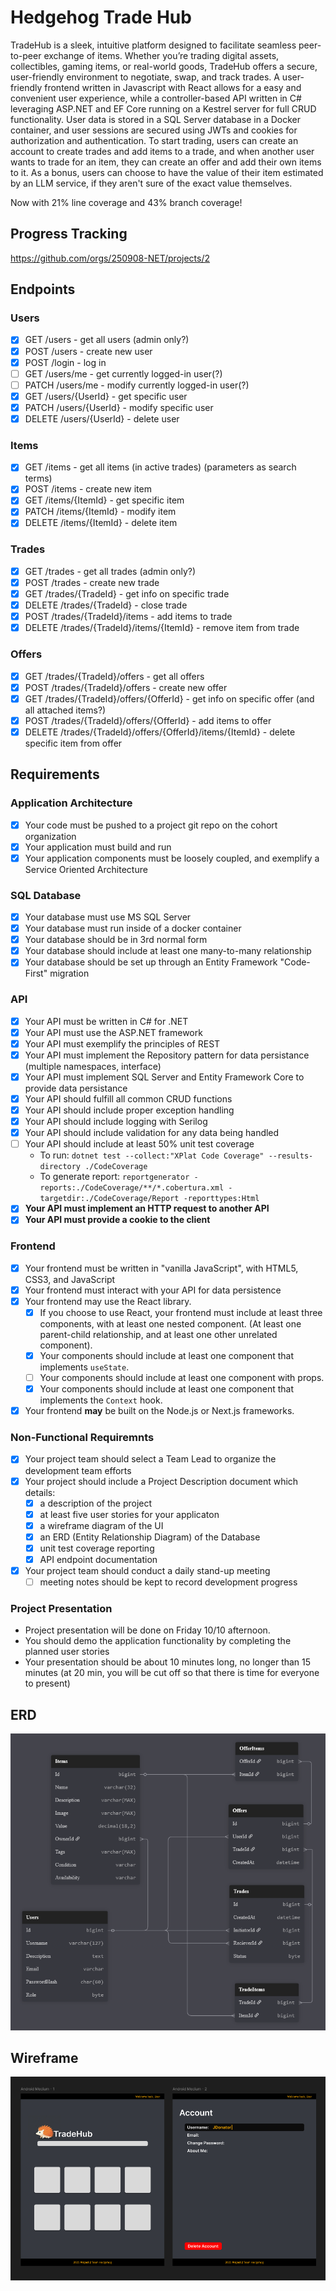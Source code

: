 # Hedgehog Trade Hub

TradeHub is a sleek, intuitive platform designed to facilitate seamless peer-to-peer exchange of items. Whether you’re trading digital assets, collectibles, gaming items, or real-world goods, TradeHub offers a secure, user-friendly environment to negotiate, swap, and track trades. A user-friendly frontend written in Javascript with React allows for a easy and convenient user experience, while a controller-based API written in C# leveraging ASP.NET and EF Core running on a Kestrel server for full CRUD functionality. User data is stored in a SQL Server database in a Docker container, and user sessions are secured using JWTs and cookies for authorization and authentication. To start trading, users can create an account to create trades and add items to a trade, and when another user wants to trade for an item, they can create an offer and add their own items to it. As a bonus, users can choose to have the value of their item estimated by an LLM service, if they aren't sure of the exact value themselves.

Now with 21% line coverage and 43% branch coverage!

## Progress Tracking

https://github.com/orgs/250908-NET/projects/2

## Endpoints

### Users

- [X] GET /users - get all users (admin only?)
- [X] POST /users - create new user
- [X] POST /login - log in
- [ ] GET /users/me - get currently logged-in user(?)
- [ ] PATCH /users/me - modify currently logged-in user(?)
- [X] GET /users/{UserId} - get specific user
- [X] PATCH /users/{UserId} - modify specific user
- [X] DELETE /users/{UserId} - delete user

### Items

- [X] GET /items - get all items (in active trades) (parameters as search terms)
- [X] POST /items - create new item
- [X] GET /items/{ItemId} - get specific item
- [X] PATCH /items/{ItemId} - modify item
- [X] DELETE /items/{ItemId} - delete item

### Trades

- [X] GET /trades - get all trades (admin only?)
- [X] POST /trades - create new trade
- [X] GET /trades/{TradeId} - get info on specific trade
- [X] DELETE /trades/{TradeId} - close trade
- [X] POST /trades/{TradeId}/items - add items to trade
- [X] DELETE /trades/{TradeId}/items/{ItemId} - remove item from trade

### Offers

- [X] GET /trades/{TradeId}/offers - get all offers
- [X] POST /trades/{TradeId}/offers - create new offer
- [X] GET /trades/{TradeId}/offers/{OfferId} - get info on specific offer (and all attached items?)
- [X] POST /trades/{TradeId}/offers/{OfferId} - add items to offer
- [X] DELETE /trades/{TradeId}/offers/{OfferId}/items/{ItemId} - delete specific item from offer

## Requirements

### Application Architecture

- [X] Your code must be pushed to a project git repo on the cohort organization
- [X] Your application must build and run
- [X] Your application components must be loosely coupled, and exemplify a Service Oriented Architecture

### SQL Database

- [X] Your database must use MS SQL Server
- [X] Your database must run inside of a docker container
- [X] Your database should be in 3rd normal form
- [X] Your database should include at least one many-to-many relationship
- [X] Your database should be set up through an Entity Framework "Code-First" migration

### API

- [X] Your API must be written in C# for .NET
- [X] Your API must use the ASP.NET framework
- [X] Your API must exemplify the principles of REST
- [X] Your API must implement the Repository pattern for data persistance (multiple namespaces, interface)
- [X] Your API must implement SQL Server and Entity Framework Core to provide data persistance
- [X] Your API should fulfill all common CRUD functions
- [X] Your API should include proper exception handling
- [X] Your API should include logging with Serilog
- [X] Your API should include validation for any data being handled
- [ ] Your API should include at least 50% unit test coverage
  - To run: `dotnet test --collect:"XPlat Code Coverage" --results-directory ./CodeCoverage`
  - To generate report: `reportgenerator -reports:./CodeCoverage/**/*.cobertura.xml -targetdir:./CodeCoverage/Report -reporttypes:Html`
- [X] **Your API must implement an HTTP request to another API**
- [X] **Your API must provide a cookie to the client**

### Frontend

- [X] Your frontend must be written in "vanilla JavaScript", with HTML5, CSS3, and JavaScript
- [X] Your frontend must interact with your API for data persistence
- [X] Your frontend may use the React library.
    - [X] If you choose to use React, your frontend must include at least three components, with at least one nested component. (At least one parent-child relationship, and at least one other unrelated component).
    - [X] Your components should include at least one component that implements `useState`.
    - [ ] Your components should include at least one component with props.
    - [X] Your components should include at least one component that implements the `Context` hook.
- [X] Your frontend __may__ be built on the Node.js or Next.js frameworks.

### Non-Functional Requiremnts

- [X] Your project team should select a Team Lead to organize the development team efforts
- [X] Your project should include a Project Description document which details:
    - [X] a description of the project
    - [X] at least five user stories for your applicaton
    - [X] a wireframe diagram of the UI
    - [X] an ERD (Entity Relationship Diagram) of the Database
    - [X] unit test coverage reporting
    - [X] API endpoint documentation
- [X] Your project team should conduct a daily stand-up meeting
    - [ ] meeting notes should be kept to record development progress

### Project Presentation

- Project presentation will be done on Friday 10/10 afternoon.
- You should demo the application functionality by completing the planned user stories
- Your presentation should be about 10 minutes long, no longer than 15 minutes (at 20 min, you will be cut off so that there is time for everyone to present)

## ERD

![ERD](erdmk2.png)

## Wireframe

![Wireframe](wireframemk1.png)
